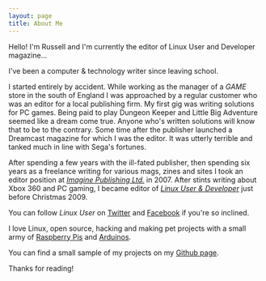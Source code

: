 ```yaml
---
layout: page
title: About Me
---
```


<p class="message">
  Hello! I'm Russell and I'm currently the editor of Linux User and Developer magazine...
</p>

I've been a computer & technology writer since leaving school.

I started entirely by accident. While working as the manager of a *GAME* store in the south of England I was approached by a regular customer who was an editor for a local publishing firm. My first gig was writing solutions for PC games. Being paid to play Dungeon Keeper and Little Big Adventure seemed like a dream come true. Anyone who's written solutions will know that to be to the contrary. Some time after the publisher launched a Dreamcast magazine for which I was the editor. It was utterly terrible and tanked much in line with Sega's fortunes.

After spending a few years with the ill-fated publisher, then spending six years as a freelance writing for various mags, zines and sites I took an editor position at [*Imagine Publishing Ltd.*](www.imaginepublishing.co.uk) in 2007. After stints writing about Xbox 360 and PC gaming, I became editor of [*Linux User & Developer*](www.linuxuser.co.uk) just before Christmas 2009.

You can follow *Linux User* on [Twitter](https://twitter.com/linuxusermag) and [Facebook](www.facebook.com/LinuxUserUK) if you're so inclined. 

I love Linux, open source, hacking and making pet projects with a small army of [Raspberry Pis](www.raspberrypi.org) and [Arduinos](www.arduino.cc).

You can find a small sample of my projects on my [Github page](www.github.com/russb78). 

Thanks for reading!
